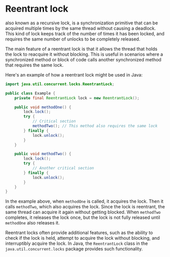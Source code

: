 # Reentrant lock 
also known as a recursive lock, is a synchronization primitive that can be acquired multiple times by the same thread without causing a deadlock. This kind of lock keeps track of the number of times it has been locked, and requires the same number of unlocks to be completely released.

The main feature of a reentrant lock is that it allows the thread that holds the lock to reacquire it without blocking. This is useful in scenarios where a synchronized method or block of code calls another synchronized method that requires the same lock.

Here's an example of how a reentrant lock might be used in Java:

```java
import java.util.concurrent.locks.ReentrantLock;

public class Example {
    private final ReentrantLock lock = new ReentrantLock();

    public void methodOne() {
        lock.lock();
        try {
            // Critical section
            methodTwo(); // This method also requires the same lock
        } finally {
            lock.unlock();
        }
    }

    public void methodTwo() {
        lock.lock();
        try {
            // Another critical section
        } finally {
            lock.unlock();
        }
    }
}
```

In the example above, when `methodOne` is called, it acquires the lock. Then it calls `methodTwo`, which also acquires the lock. Since the lock is reentrant, the same thread can acquire it again without getting blocked. When `methodTwo` completes, it releases the lock once, but the lock is not fully released until `methodOne` also releases it.

Reentrant locks often provide additional features, such as the ability to check if the lock is held, attempt to acquire the lock without blocking, and interruptibly acquire the lock. In Java, the `ReentrantLock` class in the `java.util.concurrent.locks` package provides such functionality.